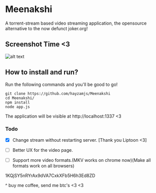 # Meenakshi
A torrent-stream based video streaming application, the opensource alternative to the now defunct joker.org!

## Screenshot Time <3

![alt text](https://i.imgur.com/O0LrLaz.jpg "1")

## How to install and run?

Run the following commands and you'll be good to go!
```
git clone https://github.com/hayzamjs/Meenakshi
cd Meenakshi/
npm install 
node app.js
```
The application will be visible at http://localhost:1337 <3

### Todo

- [X] Change stream without restarting server. [Thank you Liptoon <3]
- [ ] Better UX for the video page.
- [ ] Support more video formats.(MKV works on chrome now)(Make all formats work on all browsers)


1KQjSY5nRYrAx9dVA7CxkXFb5H6h3Ed8ZD

^ buy me coffee, send me btc's <3 <3
